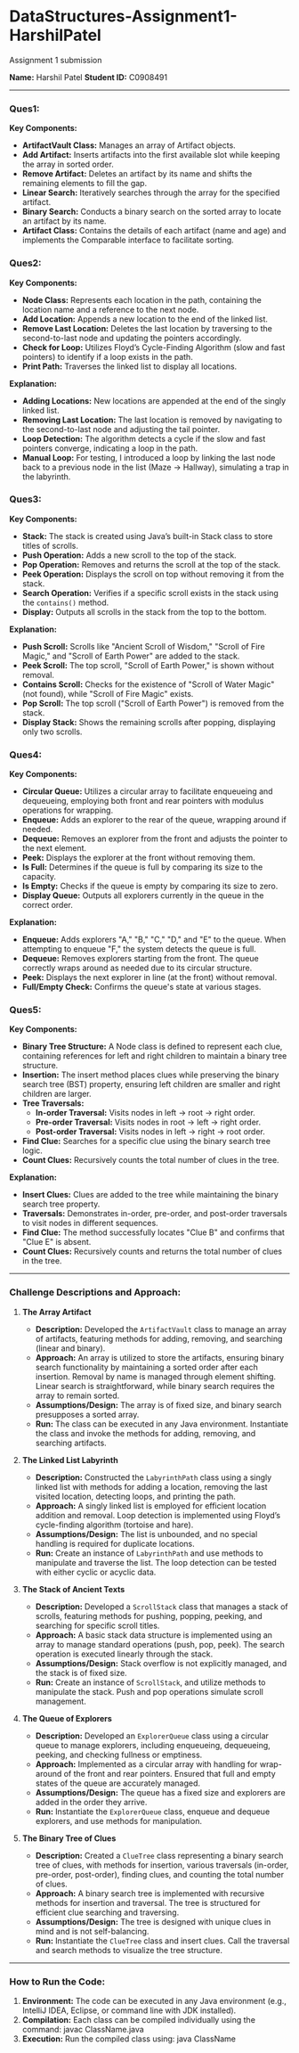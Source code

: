 # DataStructures-Assignment1-HarshilPatel

Assignment 1 submission

**Name:** Harshil Patel
**Student ID:** C0908491

---

### Ques1:

**Key Components:**

- **ArtifactVault Class:** Manages an array of Artifact objects.
- **Add Artifact:** Inserts artifacts into the first available slot while keeping the array in sorted order.
- **Remove Artifact:** Deletes an artifact by its name and shifts the remaining elements to fill the gap.
- **Linear Search:** Iteratively searches through the array for the specified artifact.
- **Binary Search:** Conducts a binary search on the sorted array to locate an artifact by its name.
- **Artifact Class:** Contains the details of each artifact (name and age) and implements the Comparable interface to facilitate sorting.

### Ques2:

**Key Components:**

- **Node Class:** Represents each location in the path, containing the location name and a reference to the next node.
- **Add Location:** Appends a new location to the end of the linked list.
- **Remove Last Location:** Deletes the last location by traversing to the second-to-last node and updating the pointers accordingly.
- **Check for Loop:** Utilizes Floyd’s Cycle-Finding Algorithm (slow and fast pointers) to identify if a loop exists in the path.
- **Print Path:** Traverses the linked list to display all locations.

**Explanation:**

- **Adding Locations:** New locations are appended at the end of the singly linked list.
- **Removing Last Location:** The last location is removed by navigating to the second-to-last node and adjusting the tail pointer.
- **Loop Detection:** The algorithm detects a cycle if the slow and fast pointers converge, indicating a loop in the path.
- **Manual Loop:** For testing, I introduced a loop by linking the last node back to a previous node in the list (Maze -> Hallway), simulating a trap in the labyrinth.

### Ques3:

**Key Components:**

- **Stack<String>:** The stack is created using Java’s built-in Stack class to store titles of scrolls.
- **Push Operation:** Adds a new scroll to the top of the stack.
- **Pop Operation:** Removes and returns the scroll at the top of the stack.
- **Peek Operation:** Displays the scroll on top without removing it from the stack.
- **Search Operation:** Verifies if a specific scroll exists in the stack using the `contains()` method.
- **Display:** Outputs all scrolls in the stack from the top to the bottom.

**Explanation:**

- **Push Scroll:** Scrolls like "Ancient Scroll of Wisdom," "Scroll of Fire Magic," and "Scroll of Earth Power" are added to the stack.
- **Peek Scroll:** The top scroll, "Scroll of Earth Power," is shown without removal.
- **Contains Scroll:** Checks for the existence of "Scroll of Water Magic" (not found), while "Scroll of Fire Magic" exists.
- **Pop Scroll:** The top scroll ("Scroll of Earth Power") is removed from the stack.
- **Display Stack:** Shows the remaining scrolls after popping, displaying only two scrolls.

### Ques4:

**Key Components:**

- **Circular Queue:** Utilizes a circular array to facilitate enqueueing and dequeueing, employing both front and rear pointers with modulus operations for wrapping.
- **Enqueue:** Adds an explorer to the rear of the queue, wrapping around if needed.
- **Dequeue:** Removes an explorer from the front and adjusts the pointer to the next element.
- **Peek:** Displays the explorer at the front without removing them.
- **Is Full:** Determines if the queue is full by comparing its size to the capacity.
- **Is Empty:** Checks if the queue is empty by comparing its size to zero.
- **Display Queue:** Outputs all explorers currently in the queue in the correct order.

**Explanation:**

- **Enqueue:** Adds explorers "A," "B," "C," "D," and "E" to the queue. When attempting to enqueue "F," the system detects the queue is full.
- **Dequeue:** Removes explorers starting from the front. The queue correctly wraps around as needed due to its circular structure.
- **Peek:** Displays the next explorer in line (at the front) without removal.
- **Full/Empty Check:** Confirms the queue's state at various stages.

### Ques5:

**Key Components:**

- **Binary Tree Structure:** A Node class is defined to represent each clue, containing references for left and right children to maintain a binary tree structure.
- **Insertion:** The insert method places clues while preserving the binary search tree (BST) property, ensuring left children are smaller and right children are larger.
- **Tree Traversals:**
  - **In-order Traversal:** Visits nodes in left -> root -> right order.
  - **Pre-order Traversal:** Visits nodes in root -> left -> right order.
  - **Post-order Traversal:** Visits nodes in left -> right -> root order.
- **Find Clue:** Searches for a specific clue using the binary search tree logic.
- **Count Clues:** Recursively counts the total number of clues in the tree.

**Explanation:**

- **Insert Clues:** Clues are added to the tree while maintaining the binary search tree property.
- **Traversals:** Demonstrates in-order, pre-order, and post-order traversals to visit nodes in different sequences.
- **Find Clue:** The method successfully locates "Clue B" and confirms that "Clue E" is absent.
- **Count Clues:** Recursively counts and returns the total number of clues in the tree.

---

### Challenge Descriptions and Approach:

1. **The Array Artifact**

   - **Description:** Developed the `ArtifactVault` class to manage an array of artifacts, featuring methods for adding, removing, and searching (linear and binary).
   - **Approach:** An array is utilized to store the artifacts, ensuring binary search functionality by maintaining a sorted order after each insertion. Removal by name is managed through element shifting. Linear search is straightforward, while binary search requires the array to remain sorted.
   - **Assumptions/Design:** The array is of fixed size, and binary search presupposes a sorted array.
   - **Run:** The class can be executed in any Java environment. Instantiate the class and invoke the methods for adding, removing, and searching artifacts.

2. **The Linked List Labyrinth**

   - **Description:** Constructed the `LabyrinthPath` class using a singly linked list with methods for adding a location, removing the last visited location, detecting loops, and printing the path.
   - **Approach:** A singly linked list is employed for efficient location addition and removal. Loop detection is implemented using Floyd’s cycle-finding algorithm (tortoise and hare).
   - **Assumptions/Design:** The list is unbounded, and no special handling is required for duplicate locations.
   - **Run:** Create an instance of `LabyrinthPath` and use methods to manipulate and traverse the list. The loop detection can be tested with either cyclic or acyclic data.

3. **The Stack of Ancient Texts**

   - **Description:** Developed a `ScrollStack` class that manages a stack of scrolls, featuring methods for pushing, popping, peeking, and searching for specific scroll titles.
   - **Approach:** A basic stack data structure is implemented using an array to manage standard operations (push, pop, peek). The search operation is executed linearly through the stack.
   - **Assumptions/Design:** Stack overflow is not explicitly managed, and the stack is of fixed size.
   - **Run:** Create an instance of `ScrollStack`, and utilize methods to manipulate the stack. Push and pop operations simulate scroll management.

4. **The Queue of Explorers**

   - **Description:** Developed an `ExplorerQueue` class using a circular queue to manage explorers, including enqueueing, dequeueing, peeking, and checking fullness or emptiness.
   - **Approach:** Implemented as a circular array with handling for wrap-around of the front and rear pointers. Ensured that full and empty states of the queue are accurately managed.
   - **Assumptions/Design:** The queue has a fixed size and explorers are added in the order they arrive.
   - **Run:** Instantiate the `ExplorerQueue` class, enqueue and dequeue explorers, and use methods for manipulation.

5. **The Binary Tree of Clues**
   - **Description:** Created a `ClueTree` class representing a binary search tree of clues, with methods for insertion, various traversals (in-order, pre-order, post-order), finding clues, and counting the total number of clues.
   - **Approach:** A binary search tree is implemented with recursive methods for insertion and traversal. The tree is structured for efficient clue searching and traversing.
   - **Assumptions/Design:** The tree is designed with unique clues in mind and is not self-balancing.
   - **Run:** Instantiate the `ClueTree` class and insert clues. Call the traversal and search methods to visualize the tree structure.

---

### How to Run the Code:

1. **Environment:** The code can be executed in any Java environment (e.g., IntelliJ IDEA, Eclipse, or command line with JDK installed).
2. **Compilation:** Each class can be compiled individually using the command:
   javac ClassName.java
3. **Execution:** Run the compiled class using:
   java ClassName
